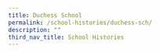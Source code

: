 ```yaml
---
title: Duchess School
permalink: /school-histories/duchess-sch/
description: ""
third_nav_title: School Histories
---
```

